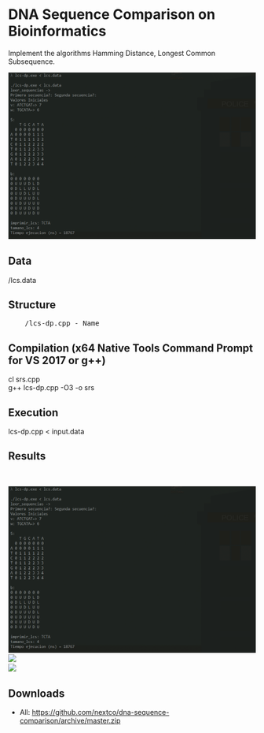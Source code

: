 # DNA Sequence Comparison on Bioinformatics

Implement the algorithms Hamming Distance, Longest Common Subsequence.<br/>
<p align="center">
  <img src="img/lcs-dp.png" />
</p>


## Data
/lcs.data

## Structure
<pre>
	/lcs-dp.cpp - Name
</pre>

## Compilation (x64 Native Tools Command Prompt for VS 2017 or g++)
cl srs.cpp <br/>
g++ lcs-dp.cpp -O3 -o srs

## Execution
lcs-dp.cpp < input.data <br/>

## Results
<br/>

![](./img/lcs-dp.png)<br/>
![](img/future.png)<br/>
![](img/future.png)


## Downloads
- All: https://github.com/nextco/dna-sequence-comparison/archive/master.zip
